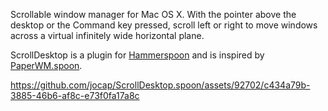Scrollable window manager for Mac OS X.  With the pointer above the
desktop or the Command key pressed, scroll left or right to move
windows across a virtual infinitely wide horizontal plane.

ScrollDesktop is a plugin for [Hammerspoon] and is inspired by
[PaperWM.spoon].

[Hammerspoon]: https://www.hammerspoon.org/
[PaperWM.spoon]: https://github.com/mogenson/PaperWM.spoon

https://github.com/jocap/ScrollDesktop.spoon/assets/92702/c434a79b-3885-46b6-af8c-e73f0fa17a8c
